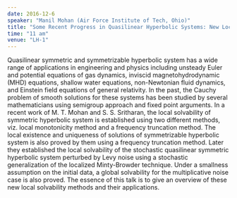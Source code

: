 ```yaml
---
date: 2016-12-6
speaker: "Manil Mohan (Air Force Institute of Tech, Ohio)"
title: "Some Recent Progress in Quasilinear Hyperbolic Systems: New Local Solvability Methods and Stochastic Analysis."
time: "11 am" 
venue: "LH-1"
---
```

Quasilinear symmetric and symmetrizable hyperbolic system has a wide range of applications in engineering and physics including unsteady Euler and potential equations of gas dynamics, inviscid magnetohydrodynamic (MHD) equations, shallow water equations, non-Newtonian fluid dynamics, and Einstein field equations of general relativity. In the past, the Cauchy problem of smooth solutions for these systems has been studied by several mathematicians using semigroup approach and fixed point arguments. In a recent work of M. T. Mohan and S. S. Sritharan, the local solvability of symmetric hyperbolic system is established using two different methods, viz. local monotonicity method and a frequency truncation method. The local existence and uniqueness of solutions of symmetrizable hyperbolic system is also proved by them using a frequency truncation method. Later they established the local solvability of the stochastic quasilinear symmetric hyperbolic system perturbed by Levy noise using a stochastic generalization of the localized Minty-Browder technique. Under a smallness assumption on the initial data, a global solvability for the multiplicative noise case is also proved. The essence of this talk is to give an overview of these new local solvability methods and their applications.
